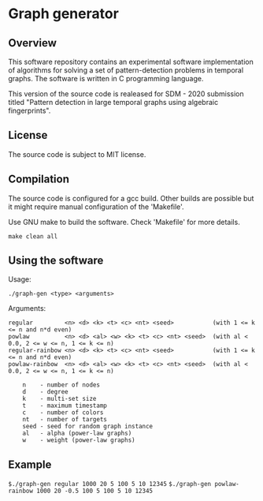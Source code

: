 # Graph generator

## Overview
This software repository contains an experimental software implementation of algorithms for solving a set of pattern-detection problems in temporal graphs. The software is written in C programming language.

This version of the source code is realeased for SDM - 2020 submission titled "Pattern detection in large temporal graphs using algebraic fingerprints".

## License
The source code is subject to MIT license.

## Compilation
The source code is configured for a gcc build. Other builds are possible but it might require manual configuration of the 'Makefile'.

Use GNU make to build the software. Check 'Makefile' for more details.

`make clean all`

## Using the software
Usage:

`./graph-gen <type> <arguments>`

Arguments:

	regular         <n> <d> <k> <t> <c> <nt> <seed>           (with 1 <= k <= n and n*d even)
	powlaw          <n> <d> <al> <w> <k> <t> <c> <nt> <seed>  (with al < 0.0, 2 <= w <= n, 1 <= k <= n)
	regular-rainbow <n> <d> <k> <t> <c> <nt> <seed>           (with 1 <= k <= n and n*d even)
	powlaw-rainbow  <n> <d> <al> <w> <k> <t> <c> <nt> <seed>  (with al < 0.0, 2 <= w <= n, 1 <= k <= n)

		n    - number of nodes
		d    - degree
		k    - multi-set size
		t    - maximum timestamp
		c    - number of colors
		nt   - number of targets
		seed - seed for random graph instance
		al   - alpha (power-law graphs)
		w    - weight (power-law graphs)

## Example

`$./graph-gen regular 1000 20 5 100 5 10 12345`
`$./graph-gen powlaw-rainbow 1000 20 -0.5 100 5 100 5 10 12345`
